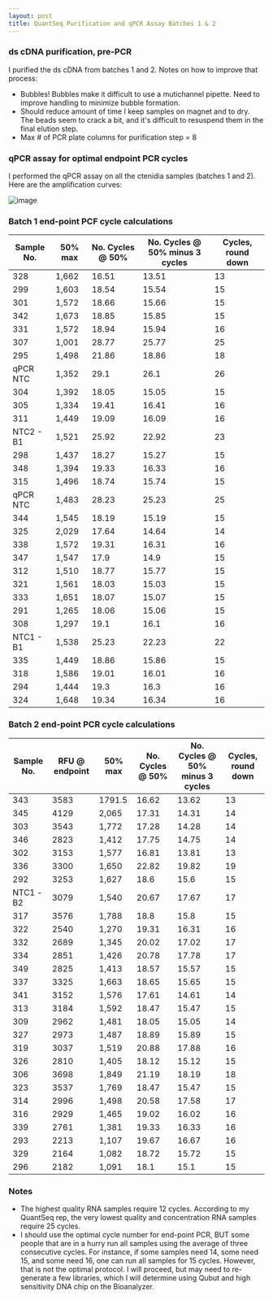 ```yaml
---
layout: post
title: QuantSeq Purification and qPCR Assay Batches 1 & 2
---
```


### ds cDNA purification, pre-PCR 
I purified the ds cDNA from batches 1 and 2. Notes on how to improve that process:  
- Bubbles! Bubbles make it difficult to use a mutichannel pipette. Need to improve handling to minimize bubble formation.   
- Should reduce amount of time I keep samples on magnet and to dry. The beads seem to crack a bit, and it's difficult to resuspend them in the final elution step.   
- Max # of PCR plate columns for purification step = 8   

### qPCR assay for optimal endpoint PCR cycles  
I performed the qPCR assay on all the ctenidia samples (batches 1 and 2). Here are the amplification curves: 

![image](https://user-images.githubusercontent.com/17264765/70856182-bf7ab980-1e8b-11ea-8f1c-c5e2c315f76e.png)

### Batch 1 end-point PCF cycle calculations 

Sample   No. | 50% max | No. Cycles @ 50% | No. Cycles @ 50%   minus 3 cycles | Cycles, round   down
-- | -- | -- | -- | --
328 | 1,662 | 16.51 | 13.51 | 13
299 | 1,603 | 18.54 | 15.54 | 15
301 | 1,572 | 18.66 | 15.66 | 15
342 | 1,673 | 18.85 | 15.85 | 15
331 | 1,572 | 18.94 | 15.94 | 16
307 | 1,001 | 28.77 | 25.77 | 25
295 | 1,498 | 21.86 | 18.86 | 18
qPCR NTC | 1,352 | 29.1 | 26.1 | 26
304 | 1,392 | 18.05 | 15.05 | 15
305 | 1,334 | 19.41 | 16.41 | 16
311 | 1,449 | 19.09 | 16.09 | 16
NTC2 - B1 | 1,521 | 25.92 | 22.92 | 23
298 | 1,437 | 18.27 | 15.27 | 15
348 | 1,394 | 19.33 | 16.33 | 16
315 | 1,496 | 18.74 | 15.74 | 15
qPCR NTC | 1,483 | 28.23 | 25.23 | 25
344 | 1,545 | 18.19 | 15.19 | 15
325 | 2,029 | 17.64 | 14.64 | 14
338 | 1,572 | 19.31 | 16.31 | 16
347 | 1,547 | 17.9 | 14.9 | 15
312 | 1,510 | 18.77 | 15.77 | 15
321 | 1,561 | 18.03 | 15.03 | 15
333 | 1,651 | 18.07 | 15.07 | 15
291 | 1,265 | 18.06 | 15.06 | 15
308 | 1,297 | 19.1 | 16.1 | 16
NTC1 - B1 | 1,538 | 25.23 | 22.23 | 22
335 | 1,449 | 18.86 | 15.86 | 15
318 | 1,586 | 19.01 | 16.01 | 16
294 | 1,444 | 19.3 | 16.3 | 16
324 | 1,648 | 19.34 | 16.34 | 16

### Batch 2 end-point PCR cycle calculations 

Sample   No. | RFU @ endpoint | 50% max | No. Cycles @ 50% | No. Cycles @ 50%   minus 3 cycles | Cycles, round   down
-- | -- | -- | -- | -- | --
343 | 3583 | 1791.5 | 16.62 | 13.62 | 13
345 | 4129 | 2,065 | 17.31 | 14.31 | 14
303 | 3543 | 1,772 | 17.28 | 14.28 | 14
346 | 2823 | 1,412 | 17.75 | 14.75 | 14
302 | 3153 | 1,577 | 16.81 | 13.81 | 13
336 | 3300 | 1,650 | 22.82 | 19.82 | 19
292 | 3253 | 1,627 | 18.6 | 15.6 | 15
NTC1 -B2 | 3079 | 1,540 | 20.67 | 17.67 | 17
317 | 3576 | 1,788 | 18.8 | 15.8 | 15
322 | 2540 | 1,270 | 19.31 | 16.31 | 16
332 | 2689 | 1,345 | 20.02 | 17.02 | 17
334 | 2851 | 1,426 | 20.78 | 17.78 | 17
349 | 2825 | 1,413 | 18.57 | 15.57 | 15
337 | 3325 | 1,663 | 18.65 | 15.65 | 15
341 | 3152 | 1,576 | 17.61 | 14.61 | 14
313 | 3184 | 1,592 | 18.47 | 15.47 | 15
309 | 2962 | 1,481 | 18.05 | 15.05 | 14
327 | 2973 | 1,487 | 18.89 | 15.89 | 15
319 | 3037 | 1,519 | 20.88 | 17.88 | 16
326 | 2810 | 1,405 | 18.12 | 15.12 | 15
306 | 3698 | 1,849 | 21.19 | 18.19 | 18
323 | 3537 | 1,769 | 18.47 | 15.47 | 15
314 | 2996 | 1,498 | 20.58 | 17.58 | 17
316 | 2929 | 1,465 | 19.02 | 16.02 | 16
339 | 2761 | 1,381 | 19.33 | 16.33 | 16
293 | 2213 | 1,107 | 19.67 | 16.67 | 16
329 | 2164 | 1,082 | 18.72 | 15.72 | 15
296 | 2182 | 1,091 | 18.1 | 15.1 | 15

### Notes 
- The highest quality RNA samples require 12 cycles.  According to my QuantSeq rep, the very lowest quality and concentration RNA samples require 25 cycles.  
- I should use the optimal cycle number for end-point PCR, BUT some people that are in a hurry run all samples using the average of three consecutive cycles. For instance, if some samples need 14, some need 15, and some need 16, one can run all samples for 15 cycles. However, that is not the optimal protocol. I will proceed, but may need to re-generate a few libraries, which I will determine using Qubut and high sensitivity DNA chip on the Bioanalyzer.  
